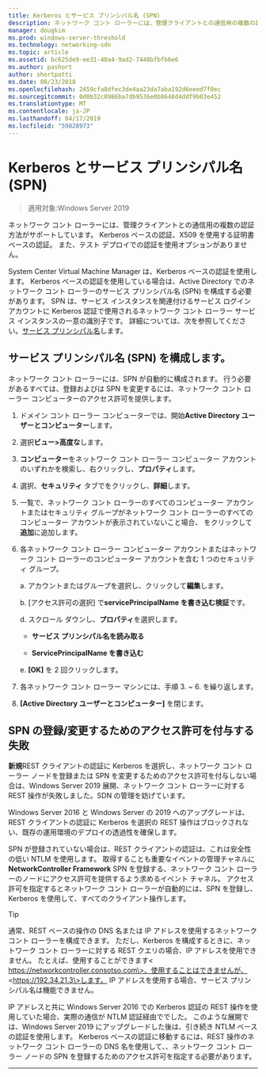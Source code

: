 ```yaml
---
title: Kerberos とサービス プリンシパル名 (SPN)
description: ネットワーク コント ローラーには、管理クライアントとの通信用の複数の認証方法がサポートしています。 Kerberos ベースの認証、X509 を使用する証明書ベースの認証。 また、テスト デプロイでの認証を使用オプションがありません。
manager: dougkim
ms.prod: windows-server-threshold
ms.technology: networking-sdn
ms.topic: article
ms.assetid: bc625de9-ee31-40a4-9ad2-7448bfbfb6e6
ms.author: pashort
author: shortpatti
ms.date: 08/23/2018
ms.openlocfilehash: 2459cfa8dfec3de4aa23da7aba192d6eeed7f8ec
ms.sourcegitcommit: 0d0b32c8986ba7db9536e0b8648d4ddf9b03e452
ms.translationtype: MT
ms.contentlocale: ja-JP
ms.lasthandoff: 04/17/2019
ms.locfileid: "59828973"
---
```

# <a name="kerberos-with-service-principal-name-spn"></a>Kerberos とサービス プリンシパル名 (SPN)

>適用対象:Windows Server 2019

ネットワーク コント ローラーには、管理クライアントとの通信用の複数の認証方法がサポートしています。 Kerberos ベースの認証、X509 を使用する証明書ベースの認証。 また、テスト デプロイでの認証を使用オプションがありません。

System Center Virtual Machine Manager は、Kerberos ベースの認証を使用します。 Kerberos ベースの認証を使用している場合は、Active Directory でのネットワーク コント ローラーのサービス プリンシパル名 (SPN) を構成する必要があります。 SPN は、サービス インスタンスを関連付けるサービス ログイン アカウントに Kerberos 認証で使用されるネットワーク コント ローラー サービス インスタンスの一意の識別子です。 詳細については、次を参照してください。[サービス プリンシパル名](https://docs.microsoft.com/windows/desktop/ad/service-principal-names)します。

## <a name="configure-service-principal-names-spn"></a>サービス プリンシパル名 (SPN) を構成します。

ネットワーク コント ローラーには、SPN が自動的に構成されます。 行う必要があるすべては、登録およびは SPN を変更するには、ネットワーク コント ローラー コンピューターのアクセス許可を提供します。

1.  ドメイン コント ローラー コンピューターでは、開始**Active Directory ユーザーとコンピューター**します。

2.  選択**ビュー\>高度な**します。

3.  **コンピューター**をネットワーク コント ローラー コンピューター アカウントのいずれかを検索し、右クリックし、**プロパティ**します。

4.  選択、**セキュリティ** タブでをクリックし、**詳細**します。

5.  一覧で、ネットワーク コント ローラーのすべてのコンピューター アカウントまたはセキュリティ グループがネットワーク コント ローラーのすべてのコンピューター アカウントが表示されていないこと場合、 をクリックして**追加**に追加します。

6.  各ネットワーク コント ローラー コンピューター アカウントまたはネットワーク コント ローラーのコンピューター アカウントを含む 1 つのセキュリティ グループ。

    a.   アカウントまたはグループを選択し、クリックして**編集**します。

    b.   [アクセス許可の選択] で**servicePrincipalName を書き込む検証**です。

    d.  スクロール ダウンし、**プロパティ**を選択します。

       -  **サービス プリンシパル名を読み取る**

       -  **ServicePrincipalName を書き込む**

    e.  **[OK]** を 2 回クリックします。

7.  各ネットワーク コント ローラー マシンには、手順 3. ~ 6. を繰り返します。

8.  **[Active Directory ユーザーとコンピューター]** を閉じます。

## <a name="failure-to-provide-permissions-for-spn-registrationmodification"></a>SPN の登録/変更するためのアクセス許可を付与する失敗

**新規**REST クライアントの認証に Kerberos を選択し、ネットワーク コント ローラー ノードを登録または SPN を変更するためのアクセス許可を付与しない場合は、Windows Server 2019 展開、ネットワーク コント ローラーに対する REST 操作が失敗しました。SDN の管理を妨げています。

Windows Server 2016 と Windows Server の 2019 へのアップグレードは、REST クライアントの認証に Kerberos を選択の REST 操作はブロックされない、既存の運用環境のデプロイの透過性を確保します。 

SPN が登録されていない場合は、REST クライアントの認証は、これは安全性の低い NTLM を使用します。 取得することも重要なイベントの管理チャネルに**NetworkController Framework** SPN を登録する、ネットワーク コント ローラーのノードにアクセス許可を提供するよう求めるイベント チャネル。 アクセス許可を指定するとネットワーク コント ローラーが自動的には、SPN を登録し、Kerberos を使用して、すべてのクライアント操作します。


>[!TIP]
>通常、REST ベースの操作の DNS 名または IP アドレスを使用するネットワーク コント ローラーを構成できます。 ただし、Kerberos を構成するときに、ネットワーク コント ローラーに対する REST クエリの場合、IP アドレスを使用できません。 たとえば、使用することができます\< https://networkcontroller.consotso.com\>、使用することはできませんが、 \<https://192.34.21.3\>します。 IP アドレスを使用する場合、サービス プリンシパル名は機能できません。
>
>IP アドレスと共に Windows Server 2016 での Kerberos 認証の REST 操作を使用していた場合、実際の通信が NTLM 認証経由ででした。 このような展開では、Windows Server 2019 にアップグレードした後は、引き続き NTLM ベースの認証を使用します。 Kerberos ベースの認証に移動するには、REST 操作のネットワーク コント ローラーの DNS 名を使用して、、ネットワーク コント ローラー ノードの SPN を登録するためのアクセス許可を指定する必要があります。

---